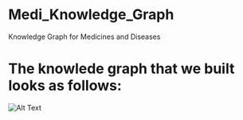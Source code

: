 # Medi_Knowledge_Graph
Knowledge Graph for Medicines and Diseases

# The knowlede graph that we built looks as follows:
![Alt Text](https://drive.google.com/file/d/1bqJi8X0fqGj4is7CRG4ypoB_b325bsAD/view?usp=sharing)
